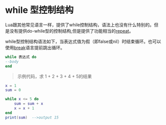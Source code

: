 # while 型控制结构

Lua跟其他常见语言一样，提供了while控制结构，语法上也没有什么特别的。但是没有提供do-while型的控制结构,但是提供了功能相当的[repeat](repeat.md)。

while型控制结构语法如下，当表达式值为假（即false或nil）时结束循环。也可以使用[break](break.md)语言提前跳出循环。

```lua
while 表达式 do
--body
end
```

>示例代码，求 1 + 2 + 3 + 4 + 5的结果

```lua
x = 1
sum = 0

while x <= 5 do
    sum = sum + x
    x = x + 1
end
print(sum)  -->output 15
```
